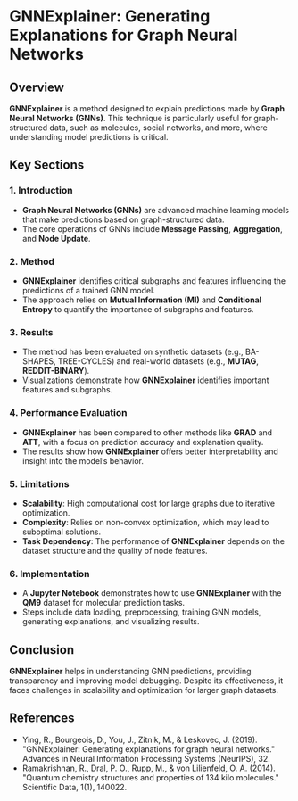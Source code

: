 # GNNExplainer: Generating Explanations for Graph Neural Networks

## Overview
**GNNExplainer** is a method designed to explain predictions made by **Graph Neural Networks (GNNs)**. This technique is particularly useful for graph-structured data, such as molecules, social networks, and more, where understanding model predictions is critical.

## Key Sections

### 1. Introduction
- **Graph Neural Networks (GNNs)** are advanced machine learning models that make predictions based on graph-structured data.
- The core operations of GNNs include **Message Passing**, **Aggregation**, and **Node Update**.

### 2. Method
- **GNNExplainer** identifies critical subgraphs and features influencing the predictions of a trained GNN model.
- The approach relies on **Mutual Information (MI)** and **Conditional Entropy** to quantify the importance of subgraphs and features.

### 3. Results
- The method has been evaluated on synthetic datasets (e.g., BA-SHAPES, TREE-CYCLES) and real-world datasets (e.g., **MUTAG**, **REDDIT-BINARY**).
- Visualizations demonstrate how **GNNExplainer** identifies important features and subgraphs.

### 4. Performance Evaluation
- **GNNExplainer** has been compared to other methods like **GRAD** and **ATT**, with a focus on prediction accuracy and explanation quality.
- The results show how **GNNExplainer** offers better interpretability and insight into the model’s behavior.

### 5. Limitations
- **Scalability**: High computational cost for large graphs due to iterative optimization.
- **Complexity**: Relies on non-convex optimization, which may lead to suboptimal solutions.
- **Task Dependency**: The performance of **GNNExplainer** depends on the dataset structure and the quality of node features.

### 6. Implementation
- A **Jupyter Notebook** demonstrates how to use **GNNExplainer** with the **QM9** dataset for molecular prediction tasks.
- Steps include data loading, preprocessing, training GNN models, generating explanations, and visualizing results.

## Conclusion
**GNNExplainer** helps in understanding GNN predictions, providing transparency and improving model debugging. Despite its effectiveness, it faces challenges in scalability and optimization for larger graph datasets.

## References
- Ying, R., Bourgeois, D., You, J., Zitnik, M., & Leskovec, J. (2019). "GNNExplainer: Generating explanations for graph neural networks." Advances in Neural Information Processing Systems (NeurIPS), 32.
- Ramakrishnan, R., Dral, P. O., Rupp, M., & von Lilienfeld, O. A. (2014). "Quantum chemistry structures and properties of 134 kilo molecules." Scientific Data, 1(1), 140022.

